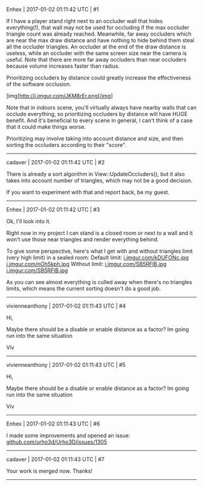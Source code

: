 Enhex | 2017-01-02 01:11:42 UTC | #1

If I have a player stand right next to an occluder wall that hides everything(!), that wall may not be used for occluding if the max occluder triangle count was already reached.
Meanwhile, far away occluders which are near the max draw distance and have nothing to hide behind them steal all the occluder triangles.
An occluder at the end of the draw distance is useless, while an occluder with the same screen size near the camera is useful.
Note that there are more far away occluders than near occluders because volume increases faster than radius.

Prioritizing occluders by distance could greatly increase the effectiveness of the software occlusion.

[img]http://i.imgur.com/JKM8rEr.png[/img]

Note that in indoors scene, you'll virtually always have nearby walls that can occlude everything, so prioritizing occluders by distance will have HUGE benefit.
And it's beneficial to every scene in general, I can't think of a case that it could make things worse.

Prioritizing may involve taking into account distance and size, and then sorting the occluders according to their "score".

-------------------------

cadaver | 2017-01-02 01:11:42 UTC | #2

There is already a sort algorithm in View::UpdateOccluders(), but it also takes into account number of triangles, which may not be a good decision. 

If you want to experiment with that and report back, be my guest.

-------------------------

Enhex | 2017-01-02 01:11:42 UTC | #3

Ok, I'll look into it.

Right now in my project I can stand is a closed room or next to a wall and it won't use those near triangles and render everything behind.

To give some perspective, here's what I get with and without triangles limit (very high limit) in a sealed room:
Default limit:
[i.imgur.com/kDUFONc.jpg](http://i.imgur.com/kDUFONc.jpg)
[i.imgur.com/nOh5kph.jpg](http://i.imgur.com/nOh5kph.jpg)
Without  limit:
[i.imgur.com/SB5RFlB.jpg](http://i.imgur.com/SB5RFlB.jpg)
[i.imgur.com/SB5RFlB.jpg](http://i.imgur.com/SB5RFlB.jpg)

As you can see almost everything is culled away when there's no triangles limits, which means the current sorting doesn't do a good job.

-------------------------

vivienneanthony | 2017-01-02 01:11:43 UTC | #4

Hi,

Maybe there should be a disable or enable distance as a factor? Im going run into the same situation

Viv

-------------------------

vivienneanthony | 2017-01-02 01:11:43 UTC | #5

Hi,

Maybe there should be a disable or enable distance as a factor? Im going run into the same situation

Viv

-------------------------

Enhex | 2017-01-02 01:11:43 UTC | #6

I made some improvements and opened an issue:
[github.com/urho3d/Urho3D/issues/1305](https://github.com/urho3d/Urho3D/issues/1305)

-------------------------

cadaver | 2017-01-02 01:11:43 UTC | #7

Your work is merged now. Thanks!

-------------------------

